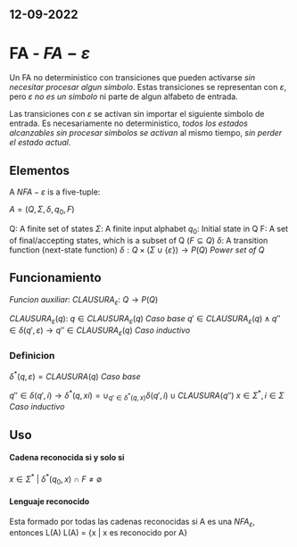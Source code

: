 12-09-2022
---
# FA - $FA-\varepsilon$

Un FA no deterministico con transiciones que pueden activarse *sin necesitar procesar algun simbolo*. Estas transiciones se representan con $\varepsilon$, pero *$\varepsilon$ no es un simbolo* ni parte de algun alfabeto de entrada.

Las transiciones con $\varepsilon$ se activan sin importar el siguiente simbolo de entrada. Es necesariamente no deterministico, *todos los estados alcanzables sin procesar simbolos se activan* al mismo tiempo, *sin perder el estado actual*.

## Elementos
A $NFA-\varepsilon$ is a five-tuple:

$A = (Q, \Sigma, \delta, q_0, F)$

Q: A finite set of states
$\Sigma$: A finite input alphabet
$q_0$: Initial state in Q
F: A set of final/accepting states, which is a subset of Q ($F \subseteq Q$)
$\delta$: A transition function (next-state function)
$\delta: Q \times (\Sigma \cup \{\varepsilon\}) \rightarrow P(Q)$ *Power set of Q*

## Funcionamiento
*Funcion auxiliar*:
$CLAUSURA_\varepsilon$: $Q \rightarrow P(Q)$

$CLAUSURA_\varepsilon (q)$:
$q \in CLAUSURA_\varepsilon (q)$ *Caso base*
$q' \in CLAUSURA_\varepsilon(q) \wedge q'' \in \delta(q', \varepsilon) \rightarrow q'' \in CLAUSURA_\varepsilon(q)$ *Caso inductivo*

### Definicion
$\delta^*(q, \varepsilon) = CLAUSURA(q)$ *Caso base*

$q'' \in \delta(q', i) \rightarrow \delta^*(q, xi) = \cup_{q' \in \delta^*(q, x)} \delta(q', i) \cup CLAUSURA(q'')$
$x \in \Sigma^*, i \in \Sigma$ *Caso inductivo*

## Uso
#### Cadena reconocida si y solo si
$x \in \Sigma^* \ | \ \delta^*(q_0, x) \ \cap \ F \ne \emptyset$

#### Lenguaje reconocido
Esta formado por todas las cadenas reconocidas
si A es una $NFA_\varepsilon$, entonces L(A)
L(A) = {x | x es reconocido por A}